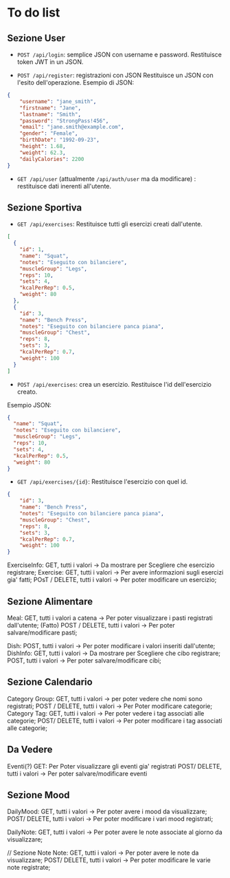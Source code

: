 # To do list
## Sezione User 

- `POST /api/login`: semplice JSON con username e password. Restituisce token JWT in un JSON.

- `POST /api/register`: registrazioni con JSON
Restituisce un JSON con l'esito dell'operazione. 
Esempio di JSON:
```json
{
    "username": "jane_smith",
    "firstname": "Jane",
    "lastname": "Smith",
    "password": "StrongPass!456",
    "email": "jane.smith@example.com",
    "gender": "Female",
    "birthDate": "1992-09-23",
    "height": 1.68,
    "weight": 62.3,
    "dailyCalories": 2200
}
```

- `GET /api/user` (attualmente `/api/auth/user` ma da modificare) : restituisce dati inerenti all'utente.

## Sezione Sportiva

- `GET /api/exercises`: Restituisce tutti gli esercizi creati dall'utente. 
```json
[
  {
    "id": 1,
    "name": "Squat",
    "notes": "Eseguito con bilanciere",
    "muscleGroup": "Legs",
    "reps": 10,
    "sets": 4,
    "kcalPerRep": 0.5,
    "weight": 80
  },
  {
    "id": 3,
    "name": "Bench Press",
    "notes": "Eseguito con bilanciere panca piana",
    "muscleGroup": "Chest",
    "reps": 8,
    "sets": 3,
    "kcalPerRep": 0.7,
    "weight": 100
  }
]
```
- `POST /api/exercises`: crea un esercizio. Restituisce l'id dell'esercizio creato.

Esempio JSON:
```json
{
  "name": "Squat",
  "notes": "Eseguito con bilanciere",
  "muscleGroup": "Legs",
  "reps": 10,
  "sets": 4,
  "kcalPerRep": 0.5,
  "weight": 80
}
```

- `GET /api/exercises/{id}`: Restituisce l'esercizio con quel id.
```json
{
    "id": 3,
    "name": "Bench Press",
    "notes": "Eseguito con bilanciere panca piana",
    "muscleGroup": "Chest",
    "reps": 8,
    "sets": 3,
    "kcalPerRep": 0.7,
    "weight": 100
}
```


ExerciseInfo: GET, tutti i valori -> Da mostrare per Scegliere che esercizio registrare;
Exercise:   GET, tutti i valori -> Per avere informazioni sugli esercizi gia' fatti;
            POsT / DELETE, tutti i valori -> Per poter modificare un esercizio;

## Sezione Alimentare
Meal:   GET, tutti i valori a catena -> Per poter visualizzare i pasti registrati dall'utente; (Fatto)
        POST / DELETE, tutti i valori -> Per poter salvare/modificare pasti; 

Dish:   POST, tutti i valori -> Per poter modificare i valori inseriti dall'utente;
DishInfo: GET, tutti i valori -> Da mostrare per Scegliere che cibo registrare;
          POST, tutti i valori -> Per poter salvare/modificare cibi;

## Sezione Calendario

Category Group: GET, tutti i valori -> per poter vedere che nomi sono registrati;
                POST / DELETE, tutti i valori -> Per Poter modificare categorie;
Category Tag:   GET, tutti i valori -> Per poter vedere i tag associati alle categorie;
                POST/ DELETE, tutti i valori -> Per poter modificare i tag associati alle categorie;

## Da Vedere
Eventi(?)   GET: Per Poter visualizzare gli eventi gia' registrati
            POST/ DELETE, tutti i valori -> Per poter salvare/modificare eventi
## Sezione Mood

DailyMood:  GET, tutti i valori -> Per poter avere i mood da visualizzare;
            POST/ DELETE, tutti i valori -> Per poter modificare i vari mood registrati;

DailyNote:  GET, tutti i valori -> Per poter avere le note associate al giorno da visualizzare;

// Sezione Note
Note:   GET, tutti i valori -> Per poter avere le note da visualizzare;
        POST/ DELETE, tutti i valori -> Per poter modificare le varie note registrate;
